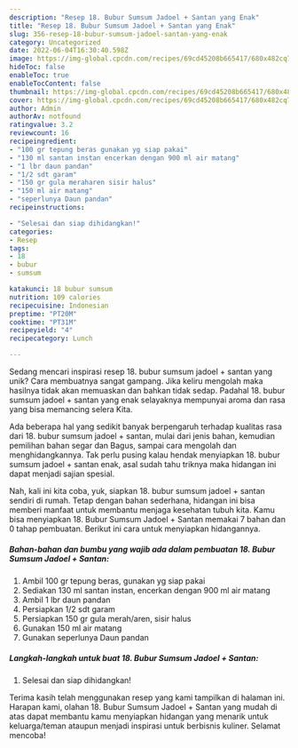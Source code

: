 ```yaml
---
description: "Resep 18. Bubur Sumsum Jadoel + Santan yang Enak"
title: "Resep 18. Bubur Sumsum Jadoel + Santan yang Enak"
slug: 356-resep-18-bubur-sumsum-jadoel-santan-yang-enak
category: Uncategorized
date: 2022-06-04T16:30:40.598Z
image: https://img-global.cpcdn.com/recipes/69cd45208b665417/680x482cq70/18-bubur-sumsum-jadoel-santan-foto-resep-utama.jpg
hideToc: false
enableToc: true
enableTocContent: false
thumbnail: https://img-global.cpcdn.com/recipes/69cd45208b665417/680x482cq70/18-bubur-sumsum-jadoel-santan-foto-resep-utama.jpg
cover: https://img-global.cpcdn.com/recipes/69cd45208b665417/680x482cq70/18-bubur-sumsum-jadoel-santan-foto-resep-utama.jpg
author: Admin
authorAv: notfound
ratingvalue: 3.2
reviewcount: 16
recipeingredient:
- "100 gr tepung beras gunakan yg siap pakai"
- "130 ml santan instan encerkan dengan 900 ml air matang"
- "1 lbr daun pandan"
- "1/2 sdt garam"
- "150 gr gula meraharen sisir halus"
- "150 ml air matang"
- "seperlunya Daun pandan"
recipeinstructions:

- "Selesai dan siap dihidangkan!"
categories:
- Resep
tags:
- 18
- bubur
- sumsum

katakunci: 18 bubur sumsum 
nutrition: 109 calories
recipecuisine: Indonesian
preptime: "PT20M"
cooktime: "PT31M"
recipeyield: "4"
recipecategory: Lunch

---
```





Sedang mencari inspirasi resep 18. bubur sumsum jadoel + santan yang unik? Cara membuatnya sangat gampang. Jika keliru mengolah maka hasilnya tidak akan memuaskan dan bahkan tidak sedap. Padahal 18. bubur sumsum jadoel + santan yang enak selayaknya mempunyai aroma dan rasa yang bisa memancing selera Kita.





Ada beberapa hal yang sedikit banyak berpengaruh terhadap kualitas rasa dari 18. bubur sumsum jadoel + santan, mulai dari jenis bahan, kemudian pemilihan bahan segar dan Bagus, sampai cara mengolah dan menghidangkannya. Tak perlu pusing kalau hendak menyiapkan 18. bubur sumsum jadoel + santan enak,      asal sudah tahu triknya maka hidangan ini dapat menjadi sajian spesial.





















Nah, kali ini kita coba, yuk, siapkan 18. bubur sumsum jadoel + santan sendiri di rumah. Tetap dengan bahan sederhana, hidangan ini bisa memberi manfaat untuk membantu menjaga kesehatan tubuh kita. Kamu bisa menyiapkan 18. Bubur Sumsum Jadoel + Santan memakai 7 bahan dan 0 tahap pembuatan. Berikut ini cara untuk menyiapkan hidangannya.

<!--inarticleads1-->

##### Bahan-bahan dan bumbu yang wajib ada dalam pembuatan 18. Bubur Sumsum Jadoel + Santan:

1. Ambil 100 gr tepung beras, gunakan yg siap pakai
1. Sediakan 130 ml santan instan, encerkan dengan 900 ml air matang
1. Ambil 1 lbr daun pandan
1. Persiapkan 1/2 sdt garam
1. Persiapkan 150 gr gula merah/aren, sisir halus
1. Gunakan 150 ml air matang
1. Gunakan seperlunya Daun pandan




<!--inarticleads2-->

##### Langkah-langkah untuk buat 18. Bubur Sumsum Jadoel + Santan:


1. Selesai dan siap dihidangkan!



Terima kasih telah menggunakan resep yang kami tampilkan di halaman ini. Harapan kami, olahan 18. Bubur Sumsum Jadoel + Santan yang mudah di atas dapat membantu kamu menyiapkan hidangan yang menarik untuk keluarga/teman ataupun menjadi inspirasi untuk berbisnis kuliner. Selamat mencoba!

